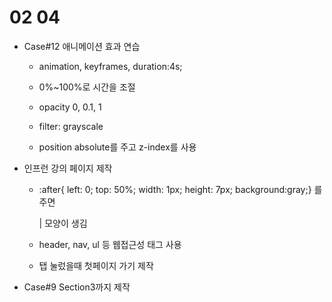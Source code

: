# 02 04



- Case#12 애니메이션 효과 연습

  - animation, keyframes, duration:4s;

  - 0%~100%로 시간을 조절

  - opacity 0, 0.1, 1

  - filter: grayscale

  - position absolute를 주고 z-index를 사용

    

- 인프런 강의 페이지 제작

  - :after{ left: 0; top: 50%; width: 1px; height: 7px; background:gray;} 를 주면

    | 모양이 생김

  - header, nav, ul 등 웹접근성 태그 사용

  - 탭 눌렀을때 첫페이지 가기 제작

    

- Case#9 Section3까지 제작

